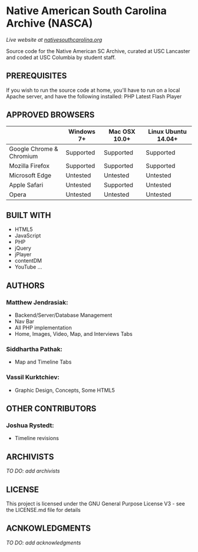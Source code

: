 # Native American South Carolina Archive (NASCA)
*Live website at [nativesouthcarolina.org](https://www.nativesouthcarolina.org)*

Source code for the Native American SC Archive, curated at USC Lancaster and coded at USC Columbia by student staff.

## PREREQUISITES

If you wish to run the source code at home, you'll have to run on a local Apache server, and have the following installed:
PHP
Latest Flash Player

## APPROVED BROWSERS

|                          | Windows 7+ | Mac OSX 10.0+ | Linux Ubuntu 14.04+ |
|--------------------------|------------|---------------|---------------------|
| Google Chrome & Chromium | Supported  |   Supported   |     Supported       |
| Mozilla Firefox          | Supported  |   Supported   |     Supported       |
| Microsoft Edge           |  Untested  |   Untested    |      Untested       |
| Apple Safari             |  Untested  |   Supported   |      Untested       |
| Opera                    |  Untested  |   Untested    |      Untested       |

## BUILT WITH

- HTML5
- JavaScript
- PHP
- jQuery
- jPlayer
- contentDM
- YouTube
...

## AUTHORS

### Matthew Jendrasiak:

- Backend/Server/Database Management
- Nav Bar
- All PHP implementation
- Home, Images, Video, Map, and Interviews Tabs

### Siddhartha Pathak:

- Map and Timeline Tabs
	
### Vassil Kurktchiev:

- Graphic Design, Concepts, Some HTML5

## OTHER CONTRIBUTORS

### Joshua Rystedt:

- Timeline revisions

## ARCHIVISTS

*TO DO: add archivists*

## LICENSE

This project is licensed under the GNU General Purpose License V3 - see the LICENSE.md file for details

## ACNKOWLEDGMENTS 

*TO DO: add acknowledgments*
